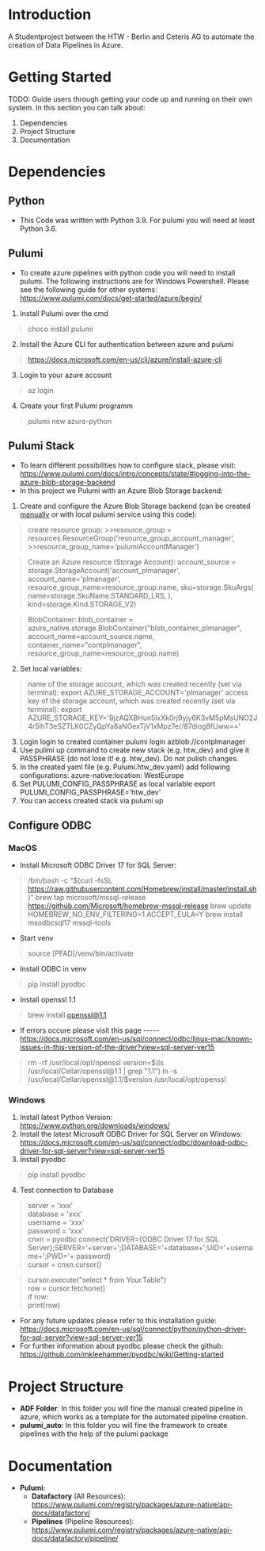 # Introduction 
A Studentproject between the HTW - Berlin and Ceteris AG to automate the creation of Data Pipelines in Azure. 

# Getting Started
TODO: Guide users through getting your code up and running on their own system. In this section you can talk about:
1.	Dependencies
2.	Project Structure
3.	Documentation

# Dependencies

## Python
- This Code was written with Python 3.9. For pulumi you will need at least Python 3.6.

## Pulumi 
- To create azure pipelines with python code you will need to install pulumi. The following instructions are for Windows Powershell. Please see the following guide for other systems: https://www.pulumi.com/docs/get-started/azure/begin/
1. Install Pulumi over the cmd 
> choco install pulumi
2. Install the Azure CLI for authentication between azure and pulumi
> https://docs.microsoft.com/en-us/cli/azure/install-azure-cli
3. Login to your azure account
> az login
4. Create your first Pulumi programm
> pulumi new azure-python

## Pulumi Stack
- To learn different possibilities how to configure stack, please visit: https://www.pulumi.com/docs/intro/concepts/state/#logging-into-the-azure-blob-storage-backend
- In this project we Pulumi with an Azure Blob Storage backend:
1. Create and configure the Azure Blob Storage backend (can be created <a href='https://www.techwatching.dev/posts/pulumi-azure-backend'>manually</a> or with local pulumi service using this code):
> create resource group:
    >>resource_group = resources.ResourceGroup('resource_group_account_manager',
    >>resource_group_name='pulumiAccountManager')

> Create an Azure resource (Storage Account):
    account_source = storage.StorageAccount('account_plmanager',   
        account_name='plmanager',
        resource_group_name=resource_group.name,
        sku=storage.SkuArgs(
            name=storage.SkuName.STANDARD_LRS,
        ),
        kind=storage.Kind.STORAGE_V2)

> BlobContainer:
    blob_container = azure_native.storage.BlobContainer("blob_container_plmanager",
        account_name=account_source.name,
        container_name="contplmanager",
        resource_group_name=resource_group.name)
2. Set local variables:
> name of the storage account, which was created recently (set via terminal):
    export AZURE_STORAGE_ACCOUNT='plmanager'
> access key of the storage account, which was created recently (set via terminal):
    export AZURE_STORAGE_KEY='9jzAQXBHun5lxXk0rj9yjy6K3vM5pMsUNO2J4r5lhT3eSZTLK0CZyQpYa8aNGexTjV1xMpz7e//87diog8fUww=='
3. Login login to created container
    pulumi login azblob://contplmanager
4. Use pulimi up command to create new stack (e.g. htw_dev) and give it PASSPHRASE (do not lose it! e.g. htw_dev). Do not pulish changes.
5. In the created yaml file (e.g. Pulumi.htw_dev.yaml) add following configurations:
  azure-native:location: WestEurope
6. Set PULUMI_CONFIG_PASSPHRASE as local variable
    export PULUMI_CONFIG_PASSPHRASE='htw_dev'
7. You can access created stack via pulumi up



## Configure ODBC
### MacOS
-  Install Microsoft ODBC Driver 17 for SQL Server:
> /bin/bash -c "$(curl -fsSL https://raw.githubusercontent.com/Homebrew/install/master/install.sh)"
> brew tap microsoft/mssql-release https://github.com/Microsoft/homebrew-mssql-release
> brew update
> HOMEBREW_NO_ENV_FILTERING=1 ACCEPT_EULA=Y brew install msodbcsql17 mssql-tools
- Start venv
> source [PFAD]/venv/bin/activate
- Install ODBC in venv
> pip install pyodbc
- Install openssl 1.1
> brew install openssl@1.1
- If errors occure please visit this page
-----https://docs.microsoft.com/en-us/sql/connect/odbc/linux-mac/known-issues-in-this-version-of-the-driver?view=sql-server-ver15 
> rm -rf /usr/local/opt/openssl
> version=$(ls /usr/local/Cellar/openssl@1.1 | grep "1.1")
> ln -s /usr/local/Cellar/openssl@1.1/$version /usr/local/opt/openssl

### Windows
1. Install latest Python Version: https://www.python.org/downloads/windows/
2. Install the latest Microsoft ODBC Driver for SQL Server on Windows: https://docs.microsoft.com/en-us/sql/connect/odbc/download-odbc-driver-for-sql-server?view=sql-server-ver15
3. Install pyodbc
> pip install pyodbc
4. Test connection to Database
> server = 'xxx'\
> database = 'xxx' \
> username = 'xxx' \
> password = 'xxx' \
> cnxn = pyodbc.connect('DRIVER={ODBC Driver 17 for SQL Server};SERVER='+server+';DATABASE='+database+';UID='+username+';PWD='+ password) \
> cursor = cnxn.cursor() 

> cursor.execute("select * from Your.Table") \
> row = cursor.fetchone() \
> if row: \
>    print(row) 

- For any future updates please refer to this installation guide: https://docs.microsoft.com/en-us/sql/connect/python/python-driver-for-sql-server?view=sql-server-ver15
- For further information about pyodbc please check the github: https://github.com/mkleehammer/pyodbc/wiki/Getting-started

# Project Structure
- <b>ADF Folder</b>: In this folder you will fine the manual created pipeline in azure, which works as a template for the automated pipeline creation.
- <b>pulumi_auto</b>: In this folder you will fine the framework to create pipelines with the help of the pulumi package

# Documentation
- <b>Pulumi</b>:
    - <b>Datafactory</b> (All Resources): https://www.pulumi.com/registry/packages/azure-native/api-docs/datafactory/
    - <b>Pipelines</b> (Pipeline Resources): https://www.pulumi.com/registry/packages/azure-native/api-docs/datafactory/pipeline/